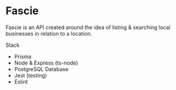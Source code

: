 # Fascie

Fascie is an API created around the idea of listing & searching local businesses in relation to a location.

Stack
- Prisma
- Node & Express (ts-node)
- PostgreSQL Database
- Jest (testing)
- Eslint